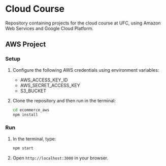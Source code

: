 # Cloud Course
Repository containing projects for the cloud course at UFC, using Amazon Web Services and Google Cloud Platform.


## AWS Project

### Setup

1. Configure the following AWS credentials using environment variables:
   * AWS_ACCESS_KEY_ID
   * AWS_SECRET_ACCESS_KEY
   * S3_BUCKET

2. Clone the repository and then run in the terminal:  
    ```bash
    cd ecommerce_aws 
    npm install
    ```
    
### Run
1. In the terminal, type:

    ```bash
    npm start
    ```
    
2. Open `http://localhost:3000` in your browser.
